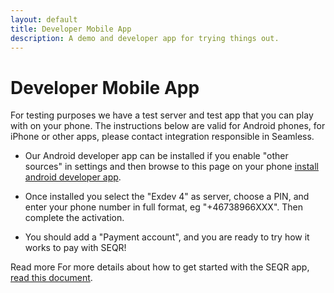 ```yaml
---
layout: default
title: Developer Mobile App
description: A demo and developer app for trying things out. 
---
```


Developer Mobile App
=============

For testing purposes we have a test server and test app that you can play with on your phone. The instructions below are valid for Android phones, for iPhone or other apps, please contact integration responsible in Seamless.

* Our Android developer app can be installed if you enable "other sources" in settings and then browse to this page on your phone [install android developer app](/downloads/se-qr-androidapp-demo-2.1.5.3.apk).

* Once installed you select the "Exdev 4" as server, choose a PIN, and enter your phone number in full format, eg "+46738966XXX". Then complete the activation.

* You should add a "Payment account", and you are ready to try how it works to pay with SEQR! 

<div class="download">
<span>Read more</span>
For more details about how to get started with the SEQR app, <a href="/downloads/GettingStarted_SEQR_merchants.pdf">read this document</a>.
</div>

